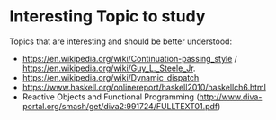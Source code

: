 # Interesting Topic to study

Topics that are interesting and should be better understood:
* https://en.wikipedia.org/wiki/Continuation-passing_style / https://en.wikipedia.org/wiki/Guy_L._Steele_Jr.
* https://en.wikipedia.org/wiki/Dynamic_dispatch 
* https://www.haskell.org/onlinereport/haskell2010/haskellch6.html
* Reactive Objects and Functional Programming (http://www.diva-portal.org/smash/get/diva2:991724/FULLTEXT01.pdf)
